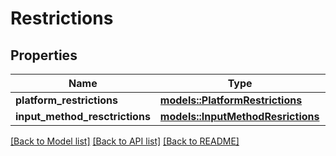 # Restrictions

## Properties

Name | Type | Description | Notes
------------ | ------------- | ------------- | -------------
**platform_restrictions** | [**models::PlatformRestrictions**](PlatformRestrictions.md) |  | 
**input_method_resctrictions** | [**models::InputMethodResrictions**](InputMethodResrictions.md) |  | 

[[Back to Model list]](../README.md#documentation-for-models) [[Back to API list]](../README.md#documentation-for-api-endpoints) [[Back to README]](../README.md)


